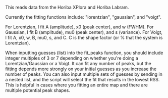 This reads data from the Horiba XPlora and Horiba Labram.

Currently the fitting functions include: "lorentzian", "gaussian", and "voigt".

For Lorentzian, I fit A (amplitude), x0 (peak center), and w (FWHM). For Gaussian, I fit B (amplitude), mu0 (peak center), and s (variance). For Voigt, I fit A, x0, w, B, mu0, s, and C. C is the shape factor (or % that the system is Lorentzian).

When inputting guesses (list) into the fit_peaks function, you should include integer multiples of 3 or 7 depending on whether you're doing a Lorentzian/Gaussian or a Voigt. It can fit any number of peaks, but the fitting depends more strongly on your initial guesses as you increase the number of peaks. You can also input multiple sets of guesses by sending in a nested list, and the script will select the fit that results in the lowest RSS. This is helpful in cases where you fitting an entire map and there are multiple potential peak shapes.
